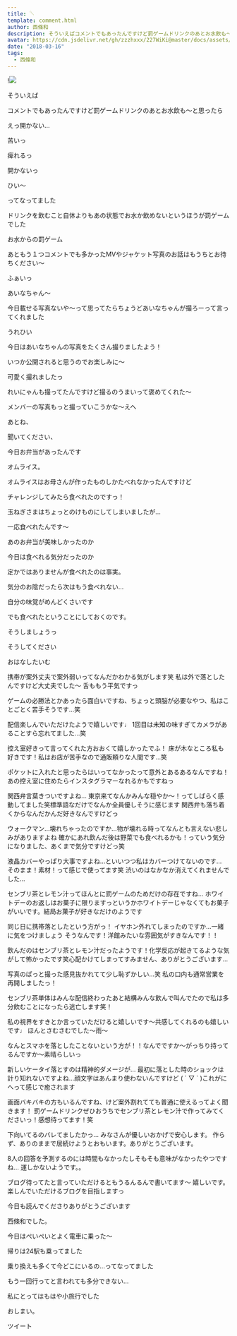 ```yaml
---
title: 𓌈
template: comment.html
author: 西條和
description: そういえばコメントでもあったんですけど罰ゲームドリンクのあとお水飲も〜と思ったらえっ開かない…苦いっ痺れるっ開かな...
avatar: https://cdn.jsdelivr.net/gh/zzzhxxx/227WiKi@master/docs/assets/photo/avatar/nagomi.jpg
date: "2018-03-16"
tags:
  - 西條和
---
```


!![](https://cdn.jsdelivr.net/gh/227WiKi/227WiKi-image@master/blog-image/nagomi-2018-03-16_1.jpg)










そういえば







コメントでもあったんですけど罰ゲームドリンクのあとお水飲も〜と思ったら







えっ開かない…






苦いっ



痺れるっ






開かないっ







ひい〜







ってなってました









ドリンクを飲むこと自体よりもあの状態でお水か飲めないというほうが罰ゲームでした








お水からの罰ゲーム













あともう１つコメントでも多かったMVやジャケット写真のお話はもうちとお待ちください〜

















ふぁいっ





あいなちゃん〜










今日載せる写真ないや〜って思ってたらちょうどあいなちゃんが撮ろーって言ってくれました





うれひい









今日はあいなちゃんの写真をたくさん撮りましたよう！








いつか公開されると思うのでお楽しみに〜






可愛く撮れましたっ








れいにゃんも撮ってたんですけど撮るのうまいって褒めてくれた〜







メンバーの写真もっと撮っていこうかな〜えへ









あとね、





聞いてください、






今日お弁当があったんです





オムライス。







オムライスはお母さんが作ったものしかたべれなかったんですけど








チャレンジしてみたら食べれたのですっ！









玉ねぎさまはちょっとのけものにしてしまいましたが…






一応食べれたんです〜








あのお弁当が美味しかったのか






今日は食べれる気分だったのか








定かではありませんが食べれたのは事実。







気分のお陰だったら次はもう食べれない…










自分の味覚がめんどくさいです









でも食べれたということにしておくのです。





そうしましょうっ




そうしてください 











おはなしたいむ





携帯が案外丈夫で案外弱いってなんだかわかる気がします笑
私は外で落としたんですけど大丈夫でした〜
舌ももう平気ですっ





ゲームの必勝法とかあったら面白いですね、ちょっと頭脳が必要なやつ、私はことごとく苦手そうです…笑




配信楽しんでいただけたようで嬉しいです♩
1回目は未知の味すぎてカメラがあることすら忘れてました…笑






控え室好きって言ってくれた方おおくて嬉しかったでふ！
床が木なところ私も好きです！私はお店が苦手なので通販頼りな人間です…笑







ポケットに入れたと思ったらはいってなかったって意外とあるあるなんですね！
あの控え室に住めたらインスタグラマーなれるかもですねっ





関西弁言葉きついですよね…
東京来てなんかみんな穏やか〜！ってしばらく感動してました笑標準語なだけでなんか全員優しそうに感じます
関西弁も落ち着くからなんだかんだ好きなんですけどっ







ウォークマン…壊れちゃったのですか…物が壊れる時ってなんとも言えない悲しみがありますよね
確かにあれ飲んだ後は野菜でも食べれるかも！っていう気分になりました、あくまで気分ですけどっ笑






液晶カバーやっぱり大事ですよね…といいつつ私はカバーつけてないのです…
そのまま！素材！って感じで使ってます笑
渋いのはなかなか消えてくれませんでした…







センブリ茶とレモン汁ってほんとに罰ゲームのためだけの存在ですね…
ホワイトデーのお返しはお菓子に限りますっというかホワイトデーじゃなくてもお菓子がいいです。結局お菓子が好きなだけのようです





同じ日に携帯落としたという方がっ！
イヤホン外れてしまったのですか…一緒に気をつけましょう
そうなんです！洋館みたいな雰囲気がすきなんです！！







飲んだのはセンブリ茶とレモン汁だったようです！化学反応が起きてるような気がして怖かったです笑心配かけてしまってすみません、ありがとうございます…





写真のぱっと撮った感見抜かれてて少し恥ずかしい…笑
私の口内も通常営業を再開しましたっ！







センブリ茶単体はみんな配信終わったあと結構みんな飲んで叫んでたので私は多分飲むことになったら逃亡します笑！








私の視界をすきとか言っていただけると嬉しいです〜共感してくれるのも嬉しいです♩
ほんとさむさむでした〜雨〜







なんとスマホを落としたことないという方が！！なんでですか〜がっちり持ってるんですか〜素晴らしいっ







新しいケータイ落とすのは精神的ダメージが…
最初に落とした時のショックは計り知れないですよね…顔文字はあんまり使わないんですけど
( ´ ▽ ` )これがにへって感じで癒されます






画面バキバキの方もいるんですね、けど案外割れてても普通に使えるってよく聞きます！
罰ゲームドリンクぜひおうちでセンブリ茶とレモン汁で作ってみてくださいっ！感想待ってます！笑




下向いてるのバレてましたかっ…
みなさんが優しいおかげで安心します。
作らず、ありのままで居続けようとおもいます。ありがとうございます。






8人の回答を予測するのには時間もなかったしそもそも意味がなかったやつですね…
運しかないようです。。






ブログ待ってたと言っていただけるともうるんるんで書いてます〜
嬉しいです。
楽しんでいただけるブログを目指しますっ








今日も読んでくださりありがとうございます






西條和でした。







今日はぺいぺいとよく電車に乗った〜







帰りは24駅も乗ってました






乗り換えも多くて今どこにいるの…ってなってました





もう一回行ってと言われても多分できない…








私にとってはもはや小旅行でした













おしまい。


ツイート



